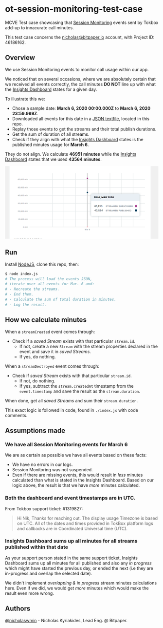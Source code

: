 # ot-session-monitoring-test-case
MCVE Test case showcasing that [Session Monitoring][session-monitoring] events
sent by Tokbox add-up to innacurate call minutes.

This test case concerns the nicholas@bitpaper.io account,
with Project ID: 46186162.

## Overview

We use Session Monitoring events to monitor call usage within our app.

We noticed that on several occasions, where we are absolutely certain that
we received all events correctly, the call minutes **DO NOT** line up with
what the [Insights Dashboard][insights-dashboard] states for a given day.

To illustrate this we:

- Chose a sample date: **March 6, 2020 00:00.000Z** to **March 6, 2020 23:59.999Z**.
- Downloaded all events for this date in a [JSON textfile][mar-6-events-json],
  located in this repo.
- Replay those events to get the streams and their total publish durations.
- Get the sum of duration of all streams.
- Check if they align with what the [Insights Dashboard][insights-dashboard]
  states is the published minutes usage for **March 6**.

They do not align. We calculate **46951 minutes** while the
[Insights Dashboard][insights-dashboard] states that we used **43564 minutes**.

![Insights Dashboard Screenshot showing 43564 minutes for March 6](https://github.com/nicholaswmin/ot-session-monitoring-test-case/blob/master/insights-dash-screenshot.png?raw=true)

## Run

Install [NodeJS][node], clone this repo, then:  

```bash
$ node index.js
# The process will load the events JSON,
# iterate over all events for Mar. 6 and:
# - Recreate the streams.
# - End them.
# - Calculate the sum of total duration in minutes.
# - Log the result.
```

## How we calculate minutes

When a `streamCreated` event comes through:
 - Check if a *saved Stream* exists with that particular `stream.id`.
   - If not, create a new `Stream` with the stream properties declared in the
     event and save it in *saved Streams*.
   - If yes, do nothing.

When a `streamDestroyed` event comes through:
  - Check if *saved Stream* exists with that particular `stream.id`.
    - If not, do nothing.
    - If yes, subtract the `stream.createdAt` timestamp from the
      `event.timestamp` and save the result as the `stream.duration`.

When done, get all *saved Streams* and sum their `stream.duration`.

This exact logic is followed in code, found in `./index.js` with code comments.

## Assumptions made

### We have all Session Monitoring events for March 6

We are as certain as possible we have all events based on these facts:

- We have no errors in our logs.
- Session Monitoring was not suspended.
- Even if there are missing events, this would result in *less* minutes
  calculated than what is stated in the Insights Dashboard.
  Based on our logic above, the result is that
  we have *more* minutes calculated.

### Both the dashboard and event timestamps are in UTC.

From Tokbox support ticket: #1319827:

> Hi Nik,
> Thanks for reaching out.
> The display usage Timezone is based on UTC.
> All of the dates and times provided in TokBox platform logs
> and callbacks are in Coordinated Universal time (UTC).

### Insights Dashboard sums up all minutes for all streams published within that date

As your support person stated in the same support ticket, Insights Dashboard
sums up all minutes for all published and also any *in progress* which might
have started the previous day, or ended the next (i.e they are in-progress and
overlap the selected date).

We didn't implement *overlapping & in progress* stream minutes calculations
here.
Even if we did, we would get *more* minutes which would make the result even
more wrong.

## Authors

[@nicholaswmin][nicholaswmin] - Nicholas Kyriakides, Lead Eng. @ Bitpaper.

[node]: https://nodejs.org/en/
[session-monitoring]: https://tokbox.com/developer/guides/session-monitoring/
[insights-dashboard]: https://tokbox.com/account/#/project/46186162
[mar-6-events-json]: https://github.com/nicholaswmin/ot-session-monitoring-test-case/blob/master/sample-events/2020-03-06T00:00:00.000Z-to-2020-03-06T23:59:59.999Z.json
[nicholaswmin]: https://github.com/TheProfs/nicholaswmin

